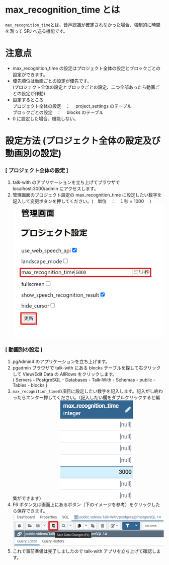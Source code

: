 # max_recognition_time とは

`max_recognition_time`とは、音声認識が確定されなかった場合、強制的に時間を測って SPJ へ送る機能です。

# 注意点

- max_recognition_time の設定はプロジェクト全体の設定とブロックごとの設定ができます。
- 優先順位は動画ごとの設定が優先です。  
  (プロジェクト全体の設定とブロックごとの設定、二つ全部あったら動画ごとの設定が作動)
- 設定するところ  
  プロジェクト全体の設定　：　 project_settings のテーブル  
  ブロックごとの設定　：　 blocks のテーブル
- 0 に設定した場合、機能しない。

# 設定方法 (プロジェクト全体の設定及び動画別の設定)

### [ プロジェクト全体の設定 ]

1. talk-with のアプリケーションを立ち上げてブラウザで localhost:3000/admin にアクセスします。
2. 管理画面のプロジェクト設定の max_recognition_time に設定したい数字を記入して変更ボタンを押してください。(　単位　：　１秒 = 1000 　)
   ![インストール画面2](./images/pg/functional_description_Img/max_recognition_time/max_recognition_admin_setting.png)

### [ 動画別の設定 ]

1. pgAdmin4 のアプリケーションを立ち上げます。
2. pgadmin ブラウザで talk-with にある blocks テーブルを探して右クリックして View/Edit Data の AllRows をクリックします。  
   ( Servers - PostgreSQL - Databases - Talk-With - Schemas - public - Tables - blocks )
3. `max_recognition_time`の項目に設定したい数字を記入します。記入がし終わったらエンター押してください。（記入したい欄をダブルクリックすると編集ができます）　　　　
   ![インストール画面2](./images/pg/functional_description_Img/max_recognition_time/max_recognition_time_insert_data.png)
4. F6 ボタン又は画面上にあるボタン（下のイメージを参考）をクリックしたら保存できます。
   ![インストール画面2](<./images/pg/pgadmin/save_data(F6).png>)
5. これで事前準備は完了しましたので talk-with アプリを立ち上げて確認します。
